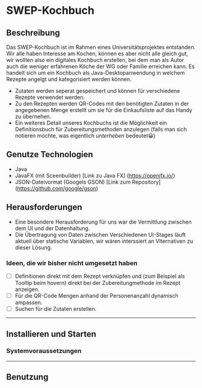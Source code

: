 # SWEP-Kochbuch
## Beschreibung
Das SWEP-Kochbuch ist im Rahmen eines Universitätsprojektes entstanden. Wir alle haben Interesse am Kochen, können es aber nicht alle gleich gut,
wir wollten also ein digitales Kochbuch erstellen, bei dem man als Autor auch die weniger erfahrenen Köche der WG oder Familie erreichen kann.
Es handelt sich um ein Kochbuch als Java-Desktopanwendung in welchem Rezepte angelgt und kategorisiert werden können.

- Zutaten werden seperat gespeichert und können für verschiedene Rezepte verwendet werden.
- Zu den Rezepten werden QR-Codes mit den benötigten Zutaten in der angegebenen Menge erstellt um sie für die Einkaufsliste auf das Handy zu übernehen.
- Ein weiteres Detail unseres Kochbuchs ist die Möglichkeit ein Definitionsbuch für Zubereitungsmethoden anzulegen (falls man sich notieren möchte, was eigentlich *unterheben* bedeutet😀)

## Genutze Technologien
- Java
- JavaFX (mit Sceenbuilder) [Link zu Java FX] (https://openjfx.io/)
- JSON-Dateivormat (Googels GSON) [Link zum Repository] (https://github.com/google/gson)


## Herausforderungen
- Eine besondere Herausforderung für uns war die Vermittlung zwischen dem UI und der Datenhaltung.
- Die Übertragung von Daten zwischen Verschiedenen UI-Stages läuft aktuell über statische Variablen, wir wären interssiert an Vlternativen zu dieser Lösung.

### Ideen, die wir bisher nicht umgesetzt haben
- [ ] Definitionen direkt mit dem Rezept verknüpfen und (zum Beispiel als Tooltip beim hovern) direkt bei der Zubereitungmethode im Rezept anzeigen.
- [ ] Für die QR-Code Mengen anhand der Personenanzahl dynamisch ampassen.
- [ ] Suchen für die Zutaten erstellen.

--- 
## Installieren und Starten

### Systemvoraussetzungen

---
## Benutzung
